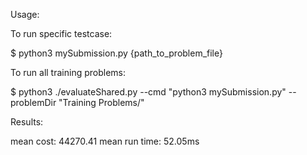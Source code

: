Usage:

To run specific testcase:

$ python3 mySubmission.py {path_to_problem_file}

To run all training problems:

$ python3 ./evaluateShared.py --cmd "python3 mySubmission.py" --problemDir "Training Problems/"


Results:

mean cost: 44270.41
mean run time: 52.05ms
